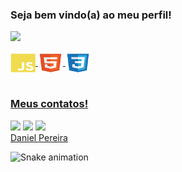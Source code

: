   ### Seja bem vindo(a) ao meu perfil!

<div>
   <a href="https://github.com/otaldanielpereira>
   <img height="180em" src="https://github-readme-stats.vercel.app/api?username=otaldanielpereira&show_icons=true&theme=tokyonight&include_all_commits=true&count_private=true"/>
   <img height="180em" src="https://github-readme-stats.vercel.app/api/top-langs/?username=otaldanielpereira&layout=compact&langs_count=6&theme=tokyonight"/>

</div>
<div style="display: inline_block"><br>
  <img align="center" alt="Js" height="30" width="40" src="https://raw.githubusercontent.com/devicons/devicon/master/icons/javascript/javascript-plain.svg">
  <img align="center" alt="HTML" height="30" width="40" src="https://raw.githubusercontent.com/devicons/devicon/master/icons/html5/html5-original.svg">
  <img align="center" alt="CSS" height="30" width="40" src="https://raw.githubusercontent.com/devicons/devicon/master/icons/css3/css3-original.svg">
</div>
 
 <br>
 
  ### Meus contatos!
 
<div> 
  <a href="https://instagram.com/otaldanielpereira" target="_blank"><img src="https://img.shields.io/badge/-Instagram-%23E4405F?style=for-the-badge&logo=instagram&logoColor=white" target="_blank"></a> 
  <a href = "mailto:wkdanielpereira@gmaik.com"><img src="https://img.shields.io/badge/-Gmail-%23333?style=for-the-badge&logo=gmail&logoColor=white" target="_blank"></a>
  <a href="https://www.linkedin.com/in/daniel-pereira-0247a223a" target="_blank"><img src="https://img.shields.io/badge/-LinkedIn-%230077B5?style=for-the-badge&logo=linkedin&logoColor=white" target="_blank"></a> 
  <div class="badge-base LI-profile-badge" data-locale="pt_BR" data-size="medium" data-theme="dark" data-type="VERTICAL" data-vanity="daniel-pereira-0247a223a" data-version="v1"><a class="badge-base__link LI-simple-link" href="https://br.linkedin.com/in/daniel-pereira-0247a223a?trk=profile-badge">Daniel Pereira</a></div>
              
 
  ![Snake animation](https://github.com/devemdobro/devemdobro/blob/output/github-contribution-grid-snake.svg)

</div>
